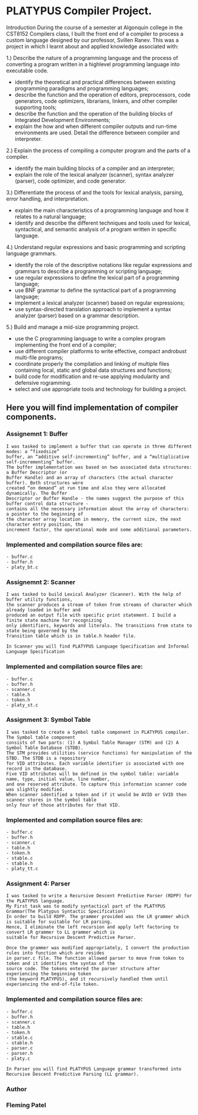 # PLATYPUS Compiler Project.

Introduction During the course of a semester at Algonquin college in the CST8152 Compilers class, I built the front end of a compiler to process a custom language designed by our professor, Svillen Ranev. This was a project in which I learnt about and applied knowledge associated with:

1.) Describe the nature of a programming language and the process of converting a program written in a highlevel
    programming language into executable code.
  - identify the theoretical and practical differences between existing programming paradigms and
    programming languages;
  - describe the function and the operation of editors, preprocessors, code generators, code optimizers,
    librarians, linkers, and other compiler supporting tools;
  - describe the function and the operation of the building blocks of Integrated Development Environments;
  - explain the how and when different compiler outputs and run-time environments are used. Detail the
    difference between compiler and interpreter.
    
2.) Explain the process of compiling a computer program and the parts of a compiler.
  - identify the main building blocks of a compiler and an interpreter;
  - explain the role of the lexical analyzer (scanner), syntax analyzer (parser), code optimizer, and code
    generator.
    
3.) Differentiate the process of and the tools for lexical analysis, parsing, error handling, and interpretation.
  - explain the main characteristics of a programming language and how it relates to a natural language;
  - identify and describe the different techniques and tools used for lexical, syntactical, and semantic analysis
    of a program written in specific language.
    
4.) Understand regular expressions and basic programming and scripting language grammars.
  - identify the role of the descriptive notations like regular expressions and grammars to describe a
    programming or scripting language;
  - use regular expressions to define the lexical part of a programming language;
  - use BNF grammar to define the syntactical part of a programming language;
  - implement a lexical analyzer (scanner) based on regular expressions;
  - use syntax-directed translation approach to implement a syntax analyzer (parser) based on a grammar
    description.
    
5.) Build and manage a mid-size programming project.
  - use the C programming language to write a complex program implementing the front end of a compiler;
  - use different compiler platforms to write effective, compact androbust multi-file programs;
  - coordinate properly the compilation and linking of multiple files containing local, static and global data
    structures and functions;
  - build code for modification and re-use applying modularity and defensive rogramming.
  - select and use appropriate tools and technology for building a project.

## Here you will find implementation of compiler components.

### Assignemnt 1: Buffer
    I was tasked to implement a buffer that can operate in three different modes: a “fixedsize”
    buffer, an “additive self-incrementing” buffer, and a “multiplicative self-incrementing” buffer.
    The buffer implementation was based on two associated data structures: a Buffer Descriptor (or
    Buffer Handle) and an array of characters (the actual character buffer). Both structures were
    created “on demand” at run time and also they were allocated dynamically. The Buffer
    Descriptor or Buffer Handle - the names suggest the purpose of this buffer control data structure -
    contains all the necessary information about the array of characters: a pointer to the beginning of
    the character array location in memory, the current size, the next character entry position, the
    increment factor, the operational mode and some additional parameters.
    
### Implemented and compilation source files are:
    - buffer.c
    - buffer.h
    - platy_bt.c
 
### Assignemnt 2: Scanner
    I was tasked to build Lexical Analyzer (Scanner). With the help of buffer utility functions, 
    the scanner produces a stream of token from streams of character which already loaded in buffer and 
    produced an output file with specific print statement. I build a finite state machine for recognizing 
    only identifiers, keywords and literals. The transitions from state to state being governed by the 
    Transition table which is in table.h header file.
    
    In Scanner you will find PLATYPUS Language Specification and Informal Language Specification
    
### Implemented and compilation source files are:
    - buffer.c
    - buffer.h
    - scanner.c
    - table.h
    - token.h
    - platy_st.c
 
### Assignment 3: Symbol Table
    I was tasked to create a Symbol table component in PLATYPUS compiler. The Symbol table component 
    consists of two parts: (1) A Symbol Table Manager (STM) and (2) A Symbol Table Database (STDB).
    The STM provides utilities (service functions) for manipulation of the STBD. The STDB is a repository 
    for VID attributes. Each variable identifier is associated with one record in the database. 
    Five VID attributes will be defined in the symbol table: variable name, type, initial value, line number,
    and one reserved attribute. To capture this information scanner code was slightly modified. 
    When scanner identified a token and if it would be AVID or SVID then scanner stores in the symbol table 
    only four of those attributes for that VID.
    
### Implemented and compilation source files are:
    - buffer.c
    - buffer.h
    - scanner.c
    - table.h
    - token.h
    - stable.c
    - stable.h
    - platy_tt.c
    
### Assignment 4: Parser
    I was tasked to write a Recursive Descent Predictive Parser (RDPP) for the PLATYPUS language.
    My First task was to modify syntactical part of the PLATYPUS Grammar(The Platypus Syntactic Specification)
    In order to build RDPP. The grammer provided was the LR grammer which is suitable for suitable for LR parsing.
    Hence, I eliminate the left recursion and apply left factoring to convert LR grammer to LL grammer which is 
    suitable for Recursive Descent Predictive Parser.
    
    Once the grammer was modified appropriately, I convert the production rules into function which are resides
    in parser.c file. The function allowed parser to move from token to token and it identifies the syntax of the
    source code. The tokens entered the parser structure after experiencing the beginning token 
    (the keyword PLATYPUS), and it recursively handled them until experiencing the end-of-file token. 
    
### Implemented and compilation source files are:
    - buffer.c
    - buffer.h
    - scanner.c
    - table.h
    - token.h
    - stable.c
    - stable.h
    - parser.c
    - parser.h
    - platy.c
    
    In Parser you will find PLATYPUS Language grammar transformed into Recursive Descent Predictive Parsing (LL grammar).

### Author

### Fleming Patel
